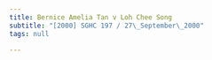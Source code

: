 ```yaml
---
title: Bernice Amelia Tan v Loh Chee Song
subtitle: "[2000] SGHC 197 / 27\_September\_2000"
tags: null

---
```



